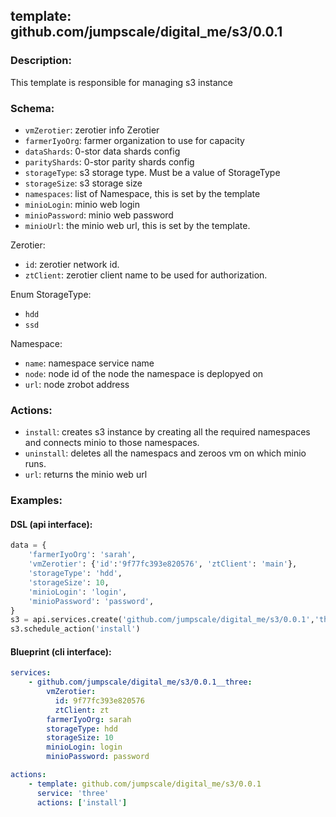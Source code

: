 ## template: github.com/jumpscale/digital_me/s3/0.0.1

### Description:
This template is responsible for managing s3 instance

### Schema:

- `vmZerotier`: zerotier info Zerotier
- `farmerIyoOrg`: farmer organization to use for capacity
- `dataShards`: 0-stor data shards config
- `parityShards`: 0-stor parity shards config
- `storageType`: s3 storage type. Must be a value of StorageType
- `storageSize`: s3 storage size
- `namespaces`: list of Namespace, this is set by the template
- `minioLogin`: minio web login
- `minioPassword`: minio web password
- `minioUrl`: the minio web url, this is set by the template.

Zerotier:
- `id`: zerotier network id.
- `ztClient`: zerotier client name to be used for authorization.

Enum StorageType:
- `hdd`
- `ssd`

Namespace:
- `name`: namespace service name 
- `node`: node id of the node the namespace is deplopyed on
- `url`: node zrobot address


### Actions:
- `install`: creates s3 instance by creating all the required namespaces and connects minio to those namespaces.
- `uninstall`: deletes all the namespacs and zeroos vm on which minio runs.
- `url`: returns the minio web url

### Examples:
#### DSL (api interface):
```python
data = {
    'farmerIyoOrg': 'sarah',
    'vmZerotier': {'id':'9f77fc393e820576', 'ztClient': 'main'},
    'storageType': 'hdd',
    'storageSize': 10,
    'minioLogin': 'login',
    'minioPassword': 'password',
}
s3 = api.services.create('github.com/jumpscale/digital_me/s3/0.0.1','three', data)
s3.schedule_action('install')
```

#### Blueprint (cli interface):
```yaml
services:
    - github.com/jumpscale/digital_me/s3/0.0.1__three:
        vmZerotier:
          id: 9f77fc393e820576
          ztClient: zt
        farmerIyoOrg: sarah
        storageType: hdd
        storageSize: 10
        minioLogin: login
        minioPassword: password

actions:
    - template: github.com/jumpscale/digital_me/s3/0.0.1
      service: 'three'
      actions: ['install']

```
